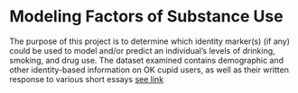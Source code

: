 # Modeling Factors of Substance Use

The purpose of this project is to determine which identity marker(s) (if any) could be used to model and/or predict an individual’s levels of drinking, smoking, and drug use. The dataset examined contains demographic and other identity-based information on OK cupid users, as well as their written response to various short essays [see link](https://www.kaggle.com/datasets/andrewmvd/okcupid-profiles)
